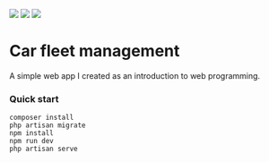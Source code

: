 <p>
<img src="https://img.shields.io/badge/Laravel-FF2D20?style=for-the-badge&logo=laravel&logoColor=white">
<img src="https://img.shields.io/badge/Vue.js-35495E?style=for-the-badge&logo=vuedotjs&logoColor=4FC08D">
<img src="https://img.shields.io/badge/Bootstrap-563D7C?style=for-the-badge&logo=bootstrap&logoColor=white">
</p>

# Car fleet management
A simple web app I created as an introduction to web programming.

### Quick start
```
composer install
php artisan migrate
npm install
npm run dev
php artisan serve
```



